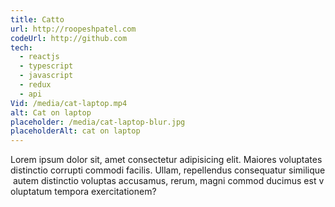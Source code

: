 ```yaml
---
title: Catto
url: http://roopeshpatel.com
codeUrl: http://github.com
tech:
  - reactjs
  - typescript
  - javascript
  - redux
  - api
Vid: /media/cat-laptop.mp4
alt: Cat on laptop
placeholder: /media/cat-laptop-blur.jpg
placeholderAlt: cat on laptop
---
```

Lorem ipsum dolor sit, amet consectetur adipisicing elit. Maiores voluptates distinctio corrupti commodi facilis. Ullam, repellendus consequatur similique autem distinctio voluptas accusamus, rerum, magni commod ducimus est voluptatum tempora exercitationem?